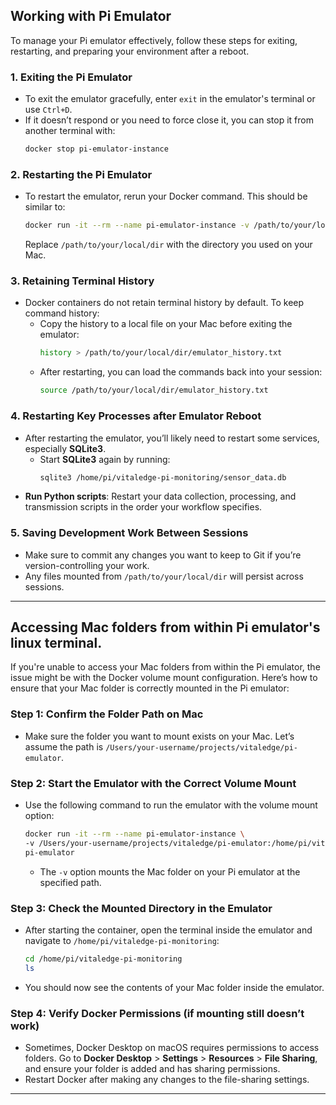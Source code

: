 ## Working with Pi Emulator

To manage your Pi emulator effectively, follow these steps for exiting, restarting, and preparing your environment after a reboot.

### 1. **Exiting the Pi Emulator**
   - To exit the emulator gracefully, enter `exit` in the emulator's terminal or use `Ctrl+D`.
   - If it doesn’t respond or you need to force close it, you can stop it from another terminal with:
     ```bash
     docker stop pi-emulator-instance
     ```

### 2. **Restarting the Pi Emulator**
   - To restart the emulator, rerun your Docker command. This should be similar to:
     ```bash
     docker run -it --rm --name pi-emulator-instance -v /path/to/your/local/dir:/home/pi/vitaledge-pi-monitoring pi-emulator
     ```
     Replace `/path/to/your/local/dir` with the directory you used on your Mac.

### 3. **Retaining Terminal History**
   - Docker containers do not retain terminal history by default. To keep command history:
      - Copy the history to a local file on your Mac before exiting the emulator:
        ```bash
        history > /path/to/your/local/dir/emulator_history.txt
        ```
      - After restarting, you can load the commands back into your session:
        ```bash
        source /path/to/your/local/dir/emulator_history.txt
        ```

### 4. **Restarting Key Processes after Emulator Reboot**
   - After restarting the emulator, you’ll likely need to restart some services, especially **SQLite3**.
      - Start **SQLite3** again by running:
        ```bash
        sqlite3 /home/pi/vitaledge-pi-monitoring/sensor_data.db
        ```
   - **Run Python scripts**: Restart your data collection, processing, and transmission scripts in the order your workflow specifies.

### 5. **Saving Development Work Between Sessions**
   - Make sure to commit any changes you want to keep to Git if you’re version-controlling your work.
   - Any files mounted from `/path/to/your/local/dir` will persist across sessions.

---

## Accessing Mac folders from within Pi emulator's linux terminal.

If you're unable to access your Mac folders from within the Pi emulator, the issue might be with the Docker volume mount configuration. Here’s how to ensure that your Mac folder is correctly mounted in the Pi emulator:

### Step 1: Confirm the Folder Path on Mac
   - Make sure the folder you want to mount exists on your Mac. Let’s assume the path is `/Users/your-username/projects/vitaledge/pi-emulator`.
   
### Step 2: Start the Emulator with the Correct Volume Mount
   - Use the following command to run the emulator with the volume mount option:
     ```bash
     docker run -it --rm --name pi-emulator-instance \
     -v /Users/your-username/projects/vitaledge/pi-emulator:/home/pi/vitaledge-pi-monitoring \
     pi-emulator
     ```
     - The `-v` option mounts the Mac folder on your Pi emulator at the specified path.

### Step 3: Check the Mounted Directory in the Emulator
   - After starting the container, open the terminal inside the emulator and navigate to `/home/pi/vitaledge-pi-monitoring`:
     ```bash
     cd /home/pi/vitaledge-pi-monitoring
     ls
     ```
   - You should now see the contents of your Mac folder inside the emulator.

### Step 4: Verify Docker Permissions (if mounting still doesn’t work)
   - Sometimes, Docker Desktop on macOS requires permissions to access folders. Go to **Docker Desktop** > **Settings** > **Resources** > **File Sharing**, and ensure your folder is added and has sharing permissions.
   - Restart Docker after making any changes to the file-sharing settings.

---